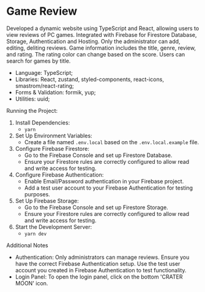 # Game Review

Developed a dynamic website using TypeScript and React, allowing users to view reviews of PC games. Integrated with Firebase for Firestore Database, Storage, Authentication and Hosting. Only the administrator can add, editing, deliting reviews. Game information includes the title, genre, review, and rating. The rating color can change based on the score. Users can search for games by title.

 - Language: TypeScript;
 - Libraries: React, zustand, styled-components, react-icons, smastrom/react-rating;
 - Forms & Validation: formik, yup;
 - Utilities: uuid;

Running the Project:

1) Install Dependencies:
    - `yarn`
2) Set Up Environment Variables:
    - Create a file named `.env.local` based on the `.env.local.example` file.
3) Configure Firebase Firestore:
    - Go to the Firebase Console and set up Firestore Database.
    - Ensure your Firestore rules are correctly configured to allow read and write access for testing.
4) Configure Firebase Authentication:
    - Enable Email/Password authentication in your Firebase project.
    - Add a test user account to your Firebase Authentication for testing purposes.
5) Set Up Firebase Storage:
    - Go to the Firebase Console and set up Firestore Storage.
    - Ensure your Firestore rules are correctly configured to allow read and write access for testing.
6) Start the Development Server:
    - `yarn dev`

Additional Notes
 - Authentication: Only administrators can manage reviews. Ensure you have the correct Firebase Authentication setup. Use the test user account you created in Firebase Authentication to test functionality.
 - Login Panel: To open the login panel, click on the bottom 'CRATER MOON' icon.
